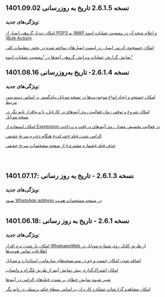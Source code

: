 ## نسخه 2.6.1.5 تاریخ به روزرسانی 1401.09.02

### ویژگی‌های جدید:
[امکان تبدیل گروهی ایمیل از POP3 به IMAP  و اعلام نتیجه آن در وضعیت عملیات انبوه (Bulk Action)](https://github.com/1stco/PayamGostarDocs/blob/master/releasenote/2.6.1/PrimarySettings.md)

[امکان جستجوی آدرس ایمیل، در لیست ایمیل‌های ساخته شده در بخش تنظیمات کلی](https://github.com/1stco/PayamGostarDocs/blob/master/releasenote/2.6.1/PrimarySettings.md)

[نمایش گزارش عملیات ویرایش گروهی آیتم‌ها در "وضعیت عملیات انبوه"](https://github.com/1stco/PayamGostarDocs/blob/master/releasenote/2.6.1/ListOfItems.md)

## نسخه 2.6.1.4- تاریخ به‌روزرسانی 1401.08.16
### ویژگی‌های جدید:

[امکان جستجو و ایجاد انواع موجودیت‌ها در نسخه موبایل پیام‌گستر بر اساس دسترسی مرتبط](https://github.com/1stco/PayamGostarDocs/blob/master/releasenote/2.6.1/Mobile.md)


[امکان شروع و توقف زمان فعالیت روی آیتم‌های در کارتابل، با نرم‌افزار تایم نگر در نسخه موبایل](https://github.com/1stco/PayamGostarDocs/blob/master/releasenote/2.6.1/TimeNegar.md)

 [امکان استفاده از Expression در فعالیت تخصیص مقدار روی آیتم‌های دریافت و پرداخت](https://github.com/1stco/PayamGostarDocs/blob/master/releasenote/2.6.1/BPM.md)

[الزامی شدن فیلد «شرکت» هنگام ذخیره سرنخ‌ حقیقی](https://github.com/1stco/PayamGostarDocs/blob/master/releasenote/2.6.1/IntegratedBank.md)

[حذف فیلد «شماره مشتری» از صفحه مشخصات سرنخ حقیقی](https://github.com/1stco/PayamGostarDocs/blob/master/releasenote/2.6.1/IntegratedBank.md)

<br>
<br>

## نسخه 2.6.1.3 - تاریخ به روز رسانی :1401.07.17

### ویژگی‌های جدید:

[بهبود WhatsApp address در صفحه مشخصات هویت](https://github.com/1stco/PayamGostarDocs/blob/master/releasenote/2.6.1/IntegratedBank.md)
<br>
<br>

## نسخه 2.6.1 - تاریخ به روز رسانی :1401.06.18

### ویژگی‌های جدید:

[امکان باز شدن نرم افزار WhatsappWeb از طریق کلیک روی شماره موبایل در اطلاعات تماس هویت‌ها](https://github.com/1stco/PayamGostarDocs/blob/master/releasenote/2.6.1/IntegratedBank.md)

[اضافه شدن امکان جست و جو در منو نسخه‌های سازمانی، استاندارد و موبایل](https://github.com/1stco/PayamGostarDocs/blob/master/releasenote/2.6.1/General.md)

[امکان اشتراک‌گذاری پیش نمایش آیتم از طریق تلگرام و واتساپ](https://github.com/1stco/PayamGostarDocs/blob/master/releasenote/2.6.1/Customization.md)

[تغییر شیوه نمایش خطای پر نشدن فیلدهای الزامی در آیتم‌ها](https://github.com/1stco/PayamGostarDocs/blob/master/releasenote/2.6.1/ExtraFields.md)

[امکان مشاهده گزارشات عملکرد کاربران بر اساس سطح حکم پرسنلی در تایم نگر](https://github.com/1stco/PayamGostarDocs/blob/master/releasenote/2.6.1/Mobile.md)
